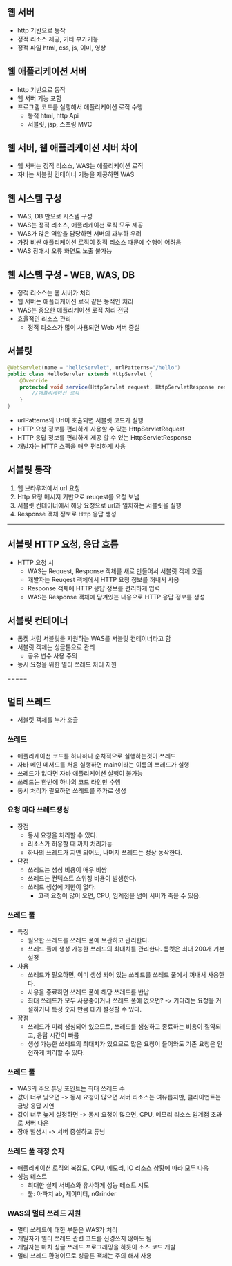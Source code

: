 ## 웹 서버
- http 기반으로 동작
- 정적 리소스 제공, 기타 부가기능
- 정적 파일 html, css, js, 이미, 영상

## 웹 애플리케이션 서버
- http 기반으로 동작
- 웹 서버 기능 포함
- 프로그램 코드를 실행해서 애플리케이션 로직 수행
    - 동적 html, http Api
    - 서블릿, jsp, 스프링 MVC

## 웹 서버, 웹 애플리케이션 서버 차이
- 웹 서버는 정적 리소스, WAS는 애플리케이션 로직
- 자바는 서블릿 컨테이너 기능을 제공하면 WAS


## 웹 시스템 구성
- WAS, DB 만으로 시스템 구성
- WAS는 정적 리소스, 애플리케이션 로직 모두 제공
- WAS가 많은 역할을 담당하면 서버의 과부하 우려
- 가장 비싼 애플리케이션 로직이 정적 리소스 때문에 수행이 어려움
- WAS 장애시 오류 화면도 노출 불가능

## 웹 시스템 구성 - WEB, WAS, DB
- 정적 리소스는 웹 서버가 처리
- 웹 서버는 애플리케이션 로직 같은 동적인 처리
- WAS는 중요한 애플리케이션 로직 처리 전담
- 효율적인 리소스 관리
    - 정적 리소스가 많이 사용되면 Web 서버 증설

## 서블릿
```java
@WebServlet(name = "helloServlet", urlPatterns="/hello")
public class HelloServler extends HttpServlet {
    @Override
    protected void service(HttpServlet request, HttpServletResponse response){
        //애플리케이션 로직
    }
}
```
- urlPatterns의 Url이 호출되면 서블릿 코드가 실행
- HTTP 요청 정보를 편리하게 사용할 수 있는 HttpServletRequest
- HTTP 응답 정보를 편리하게 제공 할 수 있는 HttpServletResponse
- 개발자는 HTTP 스펙을 매우 편리하게 사용


## 서블릿 동작
1. 웹 브라우저에서 url 요청
2. Http 요청 메시지 기반으로 reuqest를 요청 보냄
3. 서블릿 컨테이너에서 해당 요청으로 url과 일치하는 서블릿을 실행 
4. Response 객체 정보로 Http 응답 생성
------
## 서블릿 HTTP 요청, 응답 흐름
- HTTP 요청 시
    - WAS는 Request, Response 객체를 새로 만들어서 서블릿 객체 호출
    - 개발자는 Reuqest 객체에서 HTTP 요청 정보를 꺼내서 사용
    - Response 객체에 HTTP 응답 정보를 편리하게 입력
    - WAS는 Response 객체에 담겨있는 내용으로 HTTP 응답 정보를 생성

## 서블릿 컨테이너
- 톰켓 처럼 서블릿을 지원하는 WAS를 서블릿 컨테이너라고 함
- 서블릿 객체는 싱글톤으로 관리
    - 공유 변수 사용 주의
- 동시 요청을 위한 멀티 쓰레드 처리 지원

=====
## 멀티 쓰레드
- 서블릿 객체를 누가 호출
### 쓰레드
- 애플리케이션 코드를 하나하나 순차적으로 실행하는것이 쓰레드
- 자바 메인 메서드를 처음 실행하면 main이라는 이름의 쓰레드가 실행
- 쓰레드가 없다면 자바 애플리케이션 실행이 불가능
- 쓰레드는 한번에 하나의 코드 라인만 수행
- 동시 처리가 필요하면 쓰레드를 추가로 생성
 
### 요청 마다 쓰레드생성
- 장점
    - 동시 요청을 처리할 수 있다.
    - 리소스가 허용할 때 까지 처리가능
    - 하나의 쓰레드가 지연 되어도, 나머지 쓰레드는 정상 동작한다.
- 단점
    - 쓰레드는 생성 비용이 매우 비쌈
    - 쓰레드는 컨텍스트 스위칭 비용이 발생한다.
    - 쓰레드 생성에 제한이 없다.
        - 고객 요청이 많이 오면, CPU, 임계점을 넘어 서버가 죽을 수 있음.

### 쓰레드 풀
- 특징
    - 필요한 쓰레드를 쓰레드 풀에 보관하고 관리한다.
    - 쓰레드 풀에 생성 가능한 쓰레드의 최대치를 관리한다. 톰켓은 최대 200개 기본 설정
- 사용
    - 쓰레드가 필요하면, 이미 생성 되어 있는 쓰레드를 쓰레드 풀에서 꺼내서 사용한다.
    - 사용을 종료하면 쓰레드 풀에 해당 쓰레드를 반납
    - 최대 쓰레드가 모두 사용중이거나 쓰레드 풀에 없으면? -> 기다리는 요청을 거절하거나 특정 숫자 만큼 대기 설정할 수 있다.
- 장점
    - 쓰레드가 미리 생성되어 있으므르, 쓰레드를 생성하고 종료하는 비용이 절약되고, 응답 시간이 빠름
    - 생성 가능한 쓰레드의 최대치가 있으므로 많은 요청이 들어와도 기존 요청은 안전하게 처리할 수 있다.

### 쓰레드 풀
- WAS의 주요 튜닝 포인트는 최대 쓰레드 수
- 값이 너무 낮으면 -> 동시 요청이 많으면 서버 리소스는 여유롭지만, 클라이언트는 금방 응답 지연
- 값이 너무 높게 설정하면 -> 동시 요청이 많으면, CPU, 메모리 리소스 임계점 초과로 서버 다운
- 장애 발생시 -> 서버 증설하고 튜닝


### 쓰레드 풀 적정 숫자
- 애플리케이션 로직의 복잡도, CPU, 메모리, IO 리소스 상황에 따라 모두 다음
- 성능 테스트
    - 최대한 실제 서비스와 유사하게 성능 테스트 시도
    - 툴: 아파치 ab, 제이미터, nGrinder

### WAS의 멀티 쓰레드 지원
- 멀티 쓰레드에 대한 부분은 WAS가 처리
- 개발자가 멀티 쓰레드 관련 코드를 신경쓰지 않아도 됨
- 개발자는 마치 싱글 쓰레드 프로그래밍을 하듯이 소스 코드 개발
- 멀티 쓰레드 환경이므로 싱글톤 객체는 주의 해서 사용
